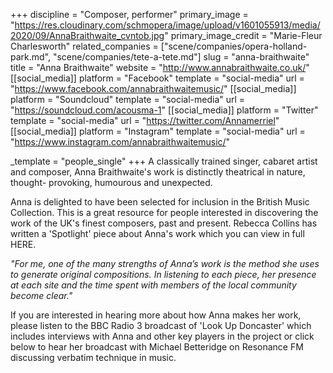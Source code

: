 +++
discipline = "Composer, performer"
primary_image = "https://res.cloudinary.com/schmopera/image/upload/v1601055913/media/2020/09/AnnaBraithwaite_cvntob.jpg"
primary_image_credit = "Marie-Fleur Charlesworth"
related_companies = ["scene/companies/opera-holland-park.md", "scene/companies/tete-a-tete.md"]
slug = "anna-braithwaite"
title = "Anna Braithwaite"
website = "http://www.annabraithwaite.co.uk/"
[[social_media]]
platform = "Facebook"
template = "social-media"
url = "https://www.facebook.com/annabraithwaitemusic/"
[[social_media]]
platform = "Soundcloud"
template = "social-media"
url = "https://soundcloud.com/acousma-1"
[[social_media]]
platform = "Twitter"
template = "social-media"
url = "https://twitter.com/Annamerriel"
[[social_media]]
platform = "Instagram"
template = "social-media"
url = "https://www.instagram.com/annabraithwaitemusic/"

_template = "people_single"
+++
A classically trained singer, cabaret artist and composer, Anna Braithwaite's work is distinctly theatrical in nature, thought- provoking, humourous and unexpected.

Anna is delighted to have been selected for inclusion in the British Music Collection. This is a great resource for people interested in discovering the work of the UK's finest composers, past and present. Rebecca Collins has written a 'Spotlight' piece about Anna's work which you can view in full HERE.

_"For me, one of the many strengths of Anna’s work is the method she uses to generate original compositions. In listening to each piece, her presence at each site and the time spent with members of the local community become clear."_

If you are interested in hearing more about how Anna makes her work, please listen to the BBC Radio 3 broadcast of 'Look Up Doncaster' which includes interviews with Anna and other key players in the project or click below to hear her broadcast with Michael Betteridge on Resonance FM discussing verbatim technique in music.